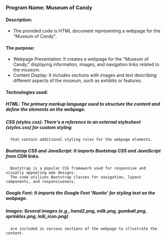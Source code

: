 
### Program Name: Museum of Candy

#### Description:
* The provided code is HTML document representing a webpage for the "Museum of Candy".

#### The purpose:
* Webpage Presentation: It creates a webpage for the "Museum of Candy," displaying information,
  images, and navigation links related to the museum.
* Content Display: It includes sections with images and text describing different aspects of the museum,
  such as exhibits or features.

#### Technologies used:
##### HTML: The primary markup language used to structure the content and define the elements on the webpage.
##### CSS (styles.css): There's a reference to an external stylesheet (styles.css) for custom styling
      that contain additional styling rules for the webpage elements.
##### Bootstrap CSS and JavaScript: It imports Bootstrap CSS and JavaScript from CDN links.
      Bootstrap is a popular CSS framework used for responsive and visually appealing web designs.
      The code utilizes Bootstrap classes for navigation, layout components, and responsiveness.
##### Google Font: It imports the Google Font 'Nunito' for styling text on the webpage.
##### Images: Several images (e.g., hand2.png, milk.png, gumball.png, sprinkles.png, lolli_icon.png)
      are included in various sections of the webpage to illustrate the content.




